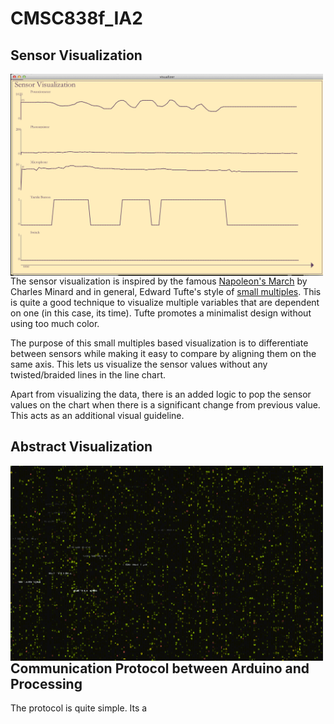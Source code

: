 # CMSC838f_IA2

## Sensor Visualization

<img style="float: left; width: 500px;" src="https://raw.githubusercontent.com/karthikbadam/CMSC838f_IA2/master/Sensor%20Visualization.png">

The sensor visualization is inspired by the famous [Napoleon's March](http://lindsayrgwatt.com/blog/wp-content/uploads/2008/09/minard.jpg) by Charles Minard and in general, Edward Tufte's style of [small multiples](http://en.wikipedia.org/wiki/Small_multiple). This is quite a good technique to visualize multiple variables that are dependent on one (in this case, its time). Tufte promotes a minimalist design without using too much color. 

The purpose of this small multiples based visualization is to differentiate between sensors while making it easy to compare by aligning them on the same axis. This lets us visualize the sensor values without any twisted/braided lines in the line chart.

Apart from visualizing the data, there is an added logic to pop the sensor values on the chart when there is a significant change from previous value. This acts as an additional visual guideline. 

## Abstract Visualization
<img style="float: left; width: 500px;" src="https://raw.githubusercontent.com/karthikbadam/CMSC838f_IA2/master/Abstract%20Visualization.png">


## Communication Protocol between Arduino and Processing

The protocol is quite simple. Its a 


